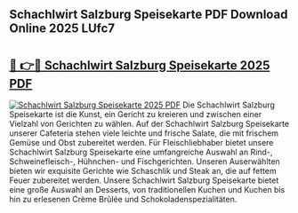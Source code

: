 ## Schachlwirt Salzburg Speisekarte PDF Download Online 2025 LUfc7

# <h2><a href="http://gcacwx.nevu.top/?p=Schachlwirt+Salzburg+Speisekarte">🔗 👉🔴 Schachlwirt Salzburg Speisekarte 2025 PDF</a></h2>

[![Schachlwirt Salzburg Speisekarte 2025 PDF](https://i.imgur.com/dBaPXMq.png)](http://gcacwx.nevu.top/?p=Schachlwirt+Salzburg+Speisekarte)
Die Schachlwirt Salzburg Speisekarte ist die Kunst, ein Gericht zu kreieren und zwischen einer Vielzahl von Gerichten zu wählen. Auf der Schachlwirt Salzburg Speisekarte unserer Cafeteria stehen viele leichte und frische Salate, die mit frischem Gemüse und Obst zubereitet werden. Für Fleischliebhaber bietet unsere Schachlwirt Salzburg Speisekarte eine umfangreiche Auswahl an Rind-, Schweinefleisch-, Hühnchen- und Fischgerichten. Unseren Auserwählten bieten wir exquisite Gerichte wie Schaschlik und Steak an, die auf fettem Feuer zubereitet werden. Unsere Schachlwirt Salzburg Speisekarte bietet eine große Auswahl an Desserts, von traditionellen Kuchen und Kuchen bis hin zu erlesenen Crème Brûlée und Schokoladenspezialitäten.
